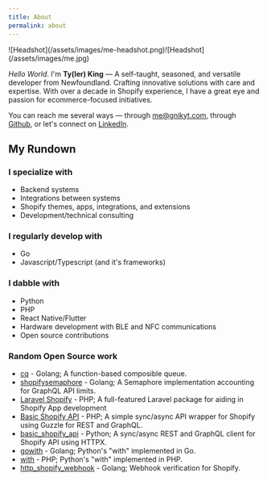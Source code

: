 ```yaml
---
title: About
permalink: about
---
```


<div class="about__heads">![Headshot](/assets/images/me-headshot.png)![Headshot](/assets/images/me.jpg)</div>

_Hello World_. I'm **Ty(ler) King** — A self-taught, seasoned, and versatile developer from Newfoundland. Crafting innovative solutions with care and expertise. With over a decade in Shopify experience, I have a great eye and passion for ecommerce-focused initiatives.

You can reach me several ways &mdash; through [me@gnikyt.com](mailto:me@gnikyt.com), through [Github](https://github.com/gnikyt), or let's connect on [LinkedIn](https://linkedin.com/in/gnikyt).

## My Rundown

### I specialize with

- Backend systems
- Integrations between systems
- Shopify themes, apps, integrations, and extensions
- Development/technical consulting

### I regularly develop with

- Go
- Javascript/Typescript (and it's frameworks)

### I dabble with

- Python
- PHP
- React Native/Flutter
- Hardware development with BLE and NFC communications
- Open source contributions

### Random Open Source work

- [cq](https://github.com/gnikyt/cq) - Golang; A function-based composible queue.
- [shopifysemaphore](https://github.com/gnikyt/shopifysemaphore) - Golang; A Semaphore implementation accounting for GraphQL API limits.
- [Laravel Shopify](https://github.com/gnikyt/laravel-shopify) - PHP; A full-featured Laravel package for aiding in Shopify App development
- [Basic Shopify API](https://github.com/gnikyt/Basic-Shopify-API) - PHP; A simple sync/async API wrapper for Shopify using Guzzle for REST and GraphQL.
- [basic\_shopify\_api](https://github.com/gnikyt/basic_shopify_api) - Python; A sync/async REST and GraphQL client for Shopify API using HTTPX.
- [gowith](https://github.com/gnikyt/gowith) - Golang; Python's "with" implemented in Go.
- [with](https://github.com/gnikyt/with) - PHP; Python's "with" implemented in PHP.
- [http\_shopify\_webhook](https://github.com/gnikyt/http_shopify_webhook) - Golang; Webhook verification for Shopify.
